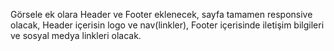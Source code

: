 Görsele ek olara Header ve Footer eklenecek, sayfa tamamen responsive olacak,
Header içerisin logo ve nav(linkler), Footer içerisinde iletişim bilgileri ve sosyal medya linkleri olacak.
